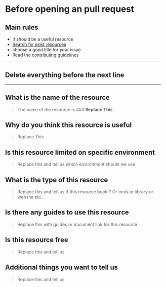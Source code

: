 # Before opening an pull request

## Main rules

- It should be a useful resource
- [Search for exist resources](https://github.com/mohanagy/performance_optimization/blob/master/README.md)
- choose a good title for your issue
- Read the [contributing guidelines](https://github.com/mohanagy/performance_optimization/blob/master/CONTRIBUTING.md)

---

## **Delete  everything before the next line**

---

## What is the name of the resource

> The name of the resource is  ### **Replace This**

## Why do you think this resource is useful

> Replace This  

## Is this resource limited on specific environment

>Replace this and tell us which environment should we use

## What is the type of this resource

> Replace this and tell us if this resource  book ? Or tools or library or website etc...

## Is there any guides to use this resource

>Replace this with guides or document  link for this resource

## Is this resource free

> Replace this and tell us

## Additional things you want to tell us  

> Replace this and tell us